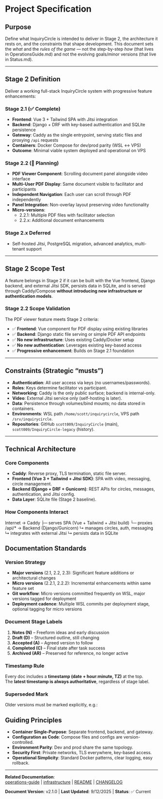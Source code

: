 
<!-- InquiryCircle2 – ProjectSpec – Stage2 – 9/12/2025 at 8:15 AM ET -->

# Project Specification

## Purpose
Define what InquiryCircle is intended to deliver in Stage 2, the architecture it rests on, and the constraints that shape development. This document sets the *what* and the *rules of the game* — not the step-by-step *how* (that lives in OperationsGuide.md) and not the evolving goals/minor versions (that live in Status.md).

---

## Stage 2 Definition
Deliver a working full-stack InquiryCircle system with progressive feature enhancements:

### Stage 2.1 (✅ Complete)
- **Frontend**: Vue 3 + Tailwind SPA with Jitsi integration
- **Backend**: Django + DRF with key-based authentication and SQLite persistence
- **Gateway**: Caddy as the single entrypoint, serving static files and proxying `/api` requests
- **Containers**: Docker Compose for dev/prod parity (WSL ↔ VPS)
- **Outcome**: Minimal viable system deployed and operational on VPS

### Stage 2.2 (🔄 Planning)
- **PDF Viewer Component**: Scrolling document panel alongside video interface
- **Multi-User PDF Display**: Same document visible to facilitator and participants
- **Independent Navigation**: Each user can scroll through PDF independently
- **Panel Integration**: Non-overlay layout preserving video functionality
- **Micro-versions**:
  - 2.2.1: Multiple PDF files with facilitator selection
  - 2.2.x: Additional document enhancements

### Stage 2.x Deferred
- Self-hosted Jitsi, PostgreSQL migration, advanced analytics, multi-tenant support

---

## Stage 2 Scope Test
A feature belongs in Stage 2 if it can be built with the Vue frontend, Django backend, and external Jitsi SDK, persists data in SQLite, and is served through Caddy/Compose **without introducing new infrastructure or authentication models**.

### Stage 2.2 Scope Validation
The PDF viewer feature meets Stage 2 criteria:
- ✅ **Frontend**: Vue component for PDF display using existing libraries
- ✅ **Backend**: Django static file serving or simple PDF API endpoints
- ✅ **No new infrastructure**: Uses existing Caddy/Docker setup
- ✅ **No new authentication**: Leverages existing key-based access
- ✅ **Progressive enhancement**: Builds on Stage 2.1 foundation

---

## Constraints (Strategic “musts”)
- **Authentication**: All user access via keys (no usernames/passwords).  
- **Roles**: Keys determine facilitator vs participant.  
- **Networking**: Caddy is the only public surface; backend is internal-only.  
- **Video**: External Jitsi service only (self-hosting is later).  
- **Data**: Persistence through volumes/bind mounts; no data stored in containers.  
- **Environments**: WSL path `/home/scott/inquirycircle`, VPS path `/srv/inquirycircle`.  
- **Repositories**: GitHub `scott009/InquiryCircle` (main), `scott009/InquiryCircle-legacy` (history).

---

## Technical Architecture

### Core Components
- **Caddy**: Reverse proxy, TLS termination, static file server.  
- **Frontend (Vue 3 + Tailwind + Jitsi SDK)**: SPA with video, messaging, circle management.  
- **Backend (Django + DRF + Gunicorn)**: REST APIs for circles, messages, authentication, and Jitsi config.  
- **Data Layer**: SQLite file (Stage 2 baseline).

### How Components Interact
Internet → Caddy
├─ serves SPA (Vue + Tailwind + Jitsi build)
└─ proxies /api/* → Backend (Django/Gunicorn)
↳ manages circles, auth, messaging
↳ integrates with external Jitsi
↳ persists data in SQLite


## Documentation Standards

### Version Strategy
- **Major versions** (2.1, 2.2, 2.3): Significant feature additions or architectural changes
- **Micro versions** (2.2.1, 2.2.2): Incremental enhancements within same feature set
- **Git workflow**: Micro versions committed frequently on WSL, major versions tagged for deployment
- **Deployment cadence**: Multiple WSL commits per deployment stage, optional tagging for micro versions

### Document Stage Labels
1. **Notes (N)** – Freeform ideas and early discussion  
2. **Draft (D)** – Structured outline, still changing  
3. **Accepted (A)** – Agreed version to follow  
4. **Completed (C)** – Final state after task success  
5. **Archived (AR)** – Preserved for reference, no longer active  

### Timestamp Rule
Every doc includes a **timestamp (date + hour:minute, TZ)** at the top.  
The **latest timestamp is always authoritative**, regardless of stage label.  

### Superseded Mark
Older versions must be marked explicitly, e.g.:  
<!-- InquiryCircle2 – ProjectSpec – Stage2 – 9/1/2025 at 11:45 AM ET (superseded) -->

## Guiding Principles
- **Container Single-Purpose**: Separate frontend, backend, and gateway.  
- **Configuration as Code**: Compose files and configs are version-controlled.  
- **Environment Parity**: Dev and prod share the same topology.  
- **Security First**: Private networks, TLS everywhere, key-based access.  
- **Operational Simplicity**: Standard Docker patterns, clear logging, easy rollback.

---

**Related Documentation**:  
[operations-guide](./operations-guide.md) | [infrastructure](./infrastructure.md) | [README](./README.md) | [CHANGELOG](./CHANGELOG.md)

**Document Version**: v2.1.0 | **Last Updated**: 9/12/2025 | **Status**: ✅ Current